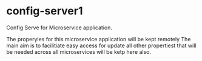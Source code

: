# config-server1
Config Serve for Microservice application. 


The properyies for this microservice application will be kept remotely
The main aim is to facilitiate easy access for update
all other propertiest that will be needed across all microservices will be ketp here also.
